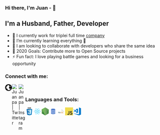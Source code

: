 ### Hi there, I'm Juan - 👋

## I'm a Husband, Father, Developer
- 🔭 I currently work for triplei full time [company]
- 🌱 I’m currently learning everything 🤣
- 👯 I am looking to collaborate with developers who share the same idea
- 🥅 2020 Goals: Contribute more to Open Source projects
- ⚡ Fun fact: I love playing battle games and looking for a business opportunity

### Connect with me:

[<img align="left" alt="Juanpa" width="22px" src="https://raw.githubusercontent.com/iconic/open-iconic/master/svg/globe.svg" />][website]
[<img align="left" alt="Juanpa | Twitter" width="22px" src="https://cdn.jsdelivr.net/npm/simple-icons@v3/icons/twitter.svg" />][twitter]
[<img align="left" alt="Juanpa | Instagram" width="22px" src="https://cdn.jsdelivr.net/npm/simple-icons@v3/icons/instagram.svg" />][instagram]

<br />

### Languages and Tools:

<img align="left" alt="CSS3" width="26px" src="https://raw.githubusercontent.com/github/explore/80688e429a7d4ef2fca1e82350fe8e3517d3494d/topics/css/css.png" />
<img align="left" alt="React" width="26px" src="https://raw.githubusercontent.com/github/explore/80688e429a7d4ef2fca1e82350fe8e3517d3494d/topics/react/react.png" />
<img align="left" alt="Node.js" width="26px" src="https://raw.githubusercontent.com/github/explore/80688e429a7d4ef2fca1e82350fe8e3517d3494d/topics/nodejs/nodejs.png" />
<img align="left" alt="SQL" width="26px" src="https://raw.githubusercontent.com/github/explore/80688e429a7d4ef2fca1e82350fe8e3517d3494d/topics/sql/sql.png" />
<img align="left" alt="MySQL" width="26px" src="https://raw.githubusercontent.com/github/explore/80688e429a7d4ef2fca1e82350fe8e3517d3494d/topics/mysql/mysql.png" />
<img align="left" alt="JavaScript" width="26px" src="https://raw.githubusercontent.com/github/explore/80688e429a7d4ef2fca1e82350fe8e3517d3494d/topics/javascript/javascript.png" />
<img align="left" alt="Visual Studio Code" width="26px" src="https://raw.githubusercontent.com/github/explore/80688e429a7d4ef2fca1e82350fe8e3517d3494d/topics/visual-studio-code/visual-studio-code.png" />

<br />
<br />


[company]: http://www.triplei.com/
[website]: http://softio.com.mx/
[twitter]: https://twitter.com/jdionicio_
[instagram]: https://www.instagram.com/jdionicio_

